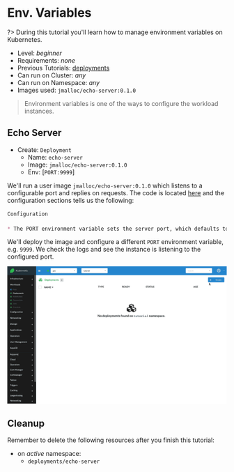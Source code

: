 # Env. Variables

?> During this tutorial you'll learn how to manage environment variables on Kubernetes.

* Level: *beginner*
* Requirements: *none*
* Previous Tutorials: [deployments](/tutorials/workloads/deployments/)
* Can run on Cluster: *any*
* Can run on Namespace: *any*
* Images used: `jmalloc/echo-server:0.1.0`

> Environment variables is one of the ways to configure the workload instances.

## Echo Server

* Create: `Deployment`
  * Name: `echo-server`
  * Image: `jmalloc/echo-server:0.1.0`
  * Env: [`PORT:9999`]

We'll run a user image `jmalloc/echo-server:0.1.0` which listens to a configurable port and replies on requests. The code is located [here](https://github.com/jmalloc/echo-server#configuration) and the configuration sections tells us the following:

```markdown
Configuration

* The PORT environment variable sets the server port, which defaults to 8080
```

We'll deploy the image and configure a different `PORT` environment variable, e.g. `9999`. We check the logs and see the instance is listening to the configured port.

![Echo Server Deployment](images/deployments-echo-server.gif)

## Cleanup

Remember to delete the following resources after you finish this tutorial:

* on _active_ namespace:
  * `deployments/echo-server`